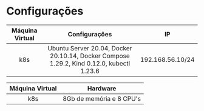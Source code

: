# Configurações

|Máquina Virtual|Configurações|IP|
|:---:|:---:|:---:|
|k8s|Ubuntu Server 20.04, Docker 20.10.14, Docker Compose 1.29.2, Kind 0.12.0, kubectl 1.23.6|192.168.56.10/24|

|Máquina Virtual|Hardware|
|:---:|:---:|
|k8s|8Gb de memória e 8 CPU's|


